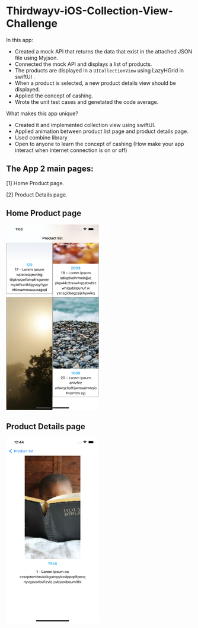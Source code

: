 # Thirdwayv-iOS-Collection-View-Challenge

In this app: 

- Created a mock API that returns the data that exist in the attached JSON file using Myjson.
- Connected the mock API and displays a list of products.
- The products are displayed in a `UICollectionView` using LazyHGrid in swiftUI .
- When a product is selected, a new product details view should be displayed.
- Applied the concept of cashing. 
- Wrote the unit test cases and genetated the code average.

What makes this app unique? 

- Created it and implemented collection view using swiftUI.  
- Applied animation between product list page and product details page.
- Used combine library 
- Open to anyone to learn the concept of cashing (How make your app interact when internet connection is on or off)


## The App 2 main pages:
[1] Home Product page.

[2] Product Details page.


## Home Product page
<p align="left">
   <img src="main.png" width="250" height="500">
</p>

## Product Details page
<p align="left">
  <img src="detail.png" width="250" height="500">
</p>


